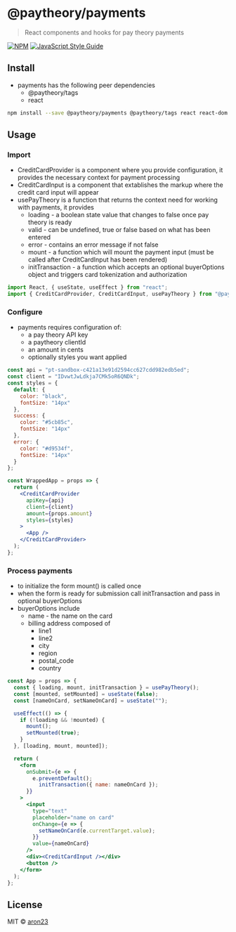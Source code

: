 # @paytheory/payments

> React components and hooks for pay theory payments

[![NPM](https://img.shields.io/npm/v/@paytheory/payments.svg)](https://www.npmjs.com/package/@paytheory/payments) [![JavaScript Style Guide](https://img.shields.io/badge/code_style-standard-brightgreen.svg)](https://standardjs.com)

## Install

* payments has the following peer dependencies
  * @paytheory/tags
  * react

```bash
npm install --save @paytheory/payments @paytheory/tags react react-dom
```

## Usage

### Import

* CreditCardProvider is a component where you provide configuration, it provides the necessary context for payment processing
* CreditCardInput is a component that extablishes the markup where the credit card input will appear
* usePayTheory is a function that returns the context need for working with payments, it provides
  * loading - a boolean state value that changes to false once pay theory is ready
  * valid - can be undefined, true or false based on what has been entered
  * error - contains an error message if not false
  * mount - a function which will mount the payment input (must be called after CreditCardInput has been rendered)
  * initTransaction - a function which accepts an optional buyerOptions object and triggers card tokenization and authorization

```jsx
import React, { useState, useEffect } from "react";
import { CreditCardProvider, CreditCardInput, usePayTheory } from "@paytheory/payments";
```

### Configure

* payments requires configuration of:
  * a pay theory API key
  * a paytheory clientId
  * an amount in cents
  * optionally styles you want applied

```jsx
const api = "pt-sandbox-c421a13e91d2594cc627cdd982edb5ed";
const client = "IDvwtJwLdkja7CMk5oR6QNDk";
const styles = {
  default: {
    color: "black",
    fontSize: "14px"
  },
  success: {
    color: "#5cb85c",
    fontSize: "14px"
  },
  error: {
    color: "#d9534f",
    fontSize: "14px"
  }
};

const WrappedApp = props => {
  return (
    <CreditCardProvider
      apiKey={api}
      client={client}
      amount={props.amount}
      styles={styles}
    >
      <App />
    </CreditCardProvider>
  );
};
```

### Process payments

* to initialize the form mount() is called once
* when the form is ready for submission call initTransaction and pass in optional buyerOptions
* buyerOptions include
  * name - the name on the card
  * billing address composed of
    * line1
    * line2
    * city
    * region
    * postal_code
    * country

```jsx
const App = props => {
  const { loading, mount, initTransaction } = usePayTheory();
  const [mounted, setMounted] = useState(false);
  const [nameOnCard, setNameOnCard] = useState("");

  useEffect(() => {
    if (!loading && !mounted) {
      mount();
      setMounted(true);
    }
  }, [loading, mount, mounted]);

  return (
    <form
      onSubmit={e => {
        e.preventDefault();
          initTransaction({ name: nameOnCard });
      }}
    >
      <input
        type="text"
        placeholder="name on card"
        onChange={e => {
          setNameOnCard(e.currentTarget.value);
        }}
        value={nameOnCard}
      />
      <div><CreditCardInput /></div>
      <button />
    </form>
  );
};
```

## License

MIT © [aron23](https://github.com/aron23)
